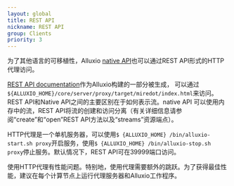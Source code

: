 ```yaml
---
layout: global
title: REST API
nickname: REST API
group: Clients
priority: 3
---
```


为了其他语言的可移植性，Alluxio [native API](Clients-Java-Native.html)也可以通过REST API形式的HTTP代理访问。

[REST API documentation](http://www.alluxio.org/restdoc/{{site.ALLUXIO_MAJOR_VERSION}}/proxy/index.html)作为Alluxio构建的一部分被生成，
可以通过`${ALLUXIO_HOME}/core/server/proxy/target/miredot/index.html`来访问。 REST API和Native API之间的主要区别在于如何表示流。native API
可以使用内存中的流，REST API将流的创建和访问分离（有关详细信息请参阅“create”和“open”REST API方法以及“streams”资源端点）。

HTTP代理是一个单机服务器，可以使用`$ {ALLUXIO_HOME} /bin/alluxio-start.sh proxy`开启服务，使用`$ {ALLUXIO_HOME} /bin/alluxio-stop.sh proxy`停止服务。默认情况下，REST API可在39999端口访问。

使用HTTP代理有性能问题。特别地，使用代理需要额外的跳跃。为了获得最佳性能，建议在每个计算节点上运行代理服务器和Alluxio工作程序。